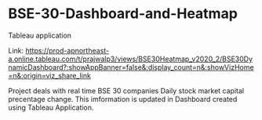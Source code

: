 # BSE-30-Dashboard-and-Heatmap
Tableau application

Link: 
https://prod-apnortheast-a.online.tableau.com/t/prajwalp3/views/BSE30Heatmap_v2020_2/BSE30DynamicDashboard?:showAppBanner=false&:display_count=n&:showVizHome=n&:origin=viz_share_link

Project deals with real time BSE 30 companies Daily stock market capital precentage change. This imformation is updated in Dashboard created using Tableau Application.
